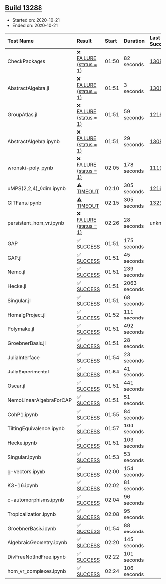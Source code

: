 ## [Build 13288](https://oscarci.mathematik.uni-kl.de/job/oscar/13288/)

* Started on: 2020-10-21
* Ended on: 2020-10-21

| Test Name    | Result | Start | Duration | Last Success | First Failure |
|:-------------|:-------|:------|:---------|:-------------|:--------------|
| CheckPackages | ❌ [FAILURE (status = 1)](https://oscarci.mathematik.uni-kl.de/job/oscar/13288/artifact/logs/build-13288/CheckPackages.log) | 01:50 | 82 seconds | [13085](https://oscarci.mathematik.uni-kl.de/job/oscar/13085/) | [13086](https://oscarci.mathematik.uni-kl.de/job/oscar/13086/) |
| AbstractAlgebra.jl | ❌ [FAILURE (status = 1)](https://oscarci.mathematik.uni-kl.de/job/oscar/13288/artifact/logs/build-13288/AbstractAlgebra.jl.log) | 01:51 | 3 seconds | [13085](https://oscarci.mathematik.uni-kl.de/job/oscar/13085/) | [13086](https://oscarci.mathematik.uni-kl.de/job/oscar/13086/) |
| GroupAtlas.jl | ❌ [FAILURE (status = 1)](https://oscarci.mathematik.uni-kl.de/job/oscar/13288/artifact/logs/build-13288/GroupAtlas.jl.log) | 01:51 | 59 seconds | [12167](https://oscarci.mathematik.uni-kl.de/job/oscar/12167/) | [12168](https://oscarci.mathematik.uni-kl.de/job/oscar/12168/) |
| AbstractAlgebra.ipynb | ❌ [FAILURE (status = 1)](https://oscarci.mathematik.uni-kl.de/job/oscar/13288/artifact/logs/build-13288/AbstractAlgebra.ipynb.log) | 01:51 | 29 seconds | [13085](https://oscarci.mathematik.uni-kl.de/job/oscar/13085/) | [13086](https://oscarci.mathematik.uni-kl.de/job/oscar/13086/) |
| wronski-poly.ipynb | ❌ [FAILURE (status = 1)](https://oscarci.mathematik.uni-kl.de/job/oscar/13288/artifact/logs/build-13288/wronski-poly.ipynb.log) | 02:05 | 178 seconds | [11192](https://oscarci.mathematik.uni-kl.de/job/oscar/11192/) | [11193](https://oscarci.mathematik.uni-kl.de/job/oscar/11193/) |
| uMPS(2,2,4)_0dim.ipynb | ⚠ [TIMEOUT](https://oscarci.mathematik.uni-kl.de/job/oscar/13288/artifact/logs/build-13288/uMPS-2-2-4-_0dim.ipynb.log) | 02:10 | 305 seconds | [12167](https://oscarci.mathematik.uni-kl.de/job/oscar/12167/) | [12168](https://oscarci.mathematik.uni-kl.de/job/oscar/12168/) |
| GITFans.ipynb | ⚠ [TIMEOUT](https://oscarci.mathematik.uni-kl.de/job/oscar/13288/artifact/logs/build-13288/GITFans.ipynb.log) | 02:15 | 305 seconds | [13234](https://oscarci.mathematik.uni-kl.de/job/oscar/13234/) | [13235](https://oscarci.mathematik.uni-kl.de/job/oscar/13235/) |
| persistent_hom_vr.ipynb | ❌ [FAILURE (status = 1)](https://oscarci.mathematik.uni-kl.de/job/oscar/13288/artifact/logs/build-13288/persistent_hom_vr.ipynb.log) | 02:26 | 28 seconds | unknown | unknown |
| GAP | ✅ [SUCCESS](https://oscarci.mathematik.uni-kl.de/job/oscar/13288/artifact/logs/build-13288/GAP.log) | 01:51 | 175 seconds |  |  |
| GAP.jl | ✅ [SUCCESS](https://oscarci.mathematik.uni-kl.de/job/oscar/13288/artifact/logs/build-13288/GAP.jl.log) | 01:51 | 45 seconds |  |  |
| Nemo.jl | ✅ [SUCCESS](https://oscarci.mathematik.uni-kl.de/job/oscar/13288/artifact/logs/build-13288/Nemo.jl.log) | 01:51 | 239 seconds |  |  |
| Hecke.jl | ✅ [SUCCESS](https://oscarci.mathematik.uni-kl.de/job/oscar/13288/artifact/logs/build-13288/Hecke.jl.log) | 01:51 | 2063 seconds |  |  |
| Singular.jl | ✅ [SUCCESS](https://oscarci.mathematik.uni-kl.de/job/oscar/13288/artifact/logs/build-13288/Singular.jl.log) | 01:51 | 68 seconds |  |  |
| HomalgProject.jl | ✅ [SUCCESS](https://oscarci.mathematik.uni-kl.de/job/oscar/13288/artifact/logs/build-13288/HomalgProject.jl.log) | 01:52 | 111 seconds |  |  |
| Polymake.jl | ✅ [SUCCESS](https://oscarci.mathematik.uni-kl.de/job/oscar/13288/artifact/logs/build-13288/Polymake.jl.log) | 01:51 | 492 seconds |  |  |
| GroebnerBasis.jl | ✅ [SUCCESS](https://oscarci.mathematik.uni-kl.de/job/oscar/13288/artifact/logs/build-13288/GroebnerBasis.jl.log) | 01:51 | 28 seconds |  |  |
| JuliaInterface | ✅ [SUCCESS](https://oscarci.mathematik.uni-kl.de/job/oscar/13288/artifact/logs/build-13288/JuliaInterface.log) | 01:54 | 23 seconds |  |  |
| JuliaExperimental | ✅ [SUCCESS](https://oscarci.mathematik.uni-kl.de/job/oscar/13288/artifact/logs/build-13288/JuliaExperimental.log) | 01:54 | 41 seconds |  |  |
| Oscar.jl | ✅ [SUCCESS](https://oscarci.mathematik.uni-kl.de/job/oscar/13288/artifact/logs/build-13288/Oscar.jl.log) | 01:51 | 441 seconds |  |  |
| NemoLinearAlgebraForCAP | ✅ [SUCCESS](https://oscarci.mathematik.uni-kl.de/job/oscar/13288/artifact/logs/build-13288/NemoLinearAlgebraForCAP.log) | 01:51 | 51 seconds |  |  |
| CohP1.ipynb | ✅ [SUCCESS](https://oscarci.mathematik.uni-kl.de/job/oscar/13288/artifact/logs/build-13288/CohP1.ipynb.log) | 01:55 | 84 seconds |  |  |
| TiltingEquivalence.ipynb | ✅ [SUCCESS](https://oscarci.mathematik.uni-kl.de/job/oscar/13288/artifact/logs/build-13288/TiltingEquivalence.ipynb.log) | 01:57 | 164 seconds |  |  |
| Hecke.ipynb | ✅ [SUCCESS](https://oscarci.mathematik.uni-kl.de/job/oscar/13288/artifact/logs/build-13288/Hecke.ipynb.log) | 01:51 | 103 seconds |  |  |
| Singular.ipynb | ✅ [SUCCESS](https://oscarci.mathematik.uni-kl.de/job/oscar/13288/artifact/logs/build-13288/Singular.ipynb.log) | 01:53 | 53 seconds |  |  |
| g-vectors.ipynb | ✅ [SUCCESS](https://oscarci.mathematik.uni-kl.de/job/oscar/13288/artifact/logs/build-13288/g-vectors.ipynb.log) | 02:00 | 154 seconds |  |  |
| K3-16.ipynb | ✅ [SUCCESS](https://oscarci.mathematik.uni-kl.de/job/oscar/13288/artifact/logs/build-13288/K3-16.ipynb.log) | 02:02 | 81 seconds |  |  |
| c-automorphisms.ipynb | ✅ [SUCCESS](https://oscarci.mathematik.uni-kl.de/job/oscar/13288/artifact/logs/build-13288/c-automorphisms.ipynb.log) | 02:04 | 96 seconds |  |  |
| Tropicalization.ipynb | ✅ [SUCCESS](https://oscarci.mathematik.uni-kl.de/job/oscar/13288/artifact/logs/build-13288/Tropicalization.ipynb.log) | 02:08 | 95 seconds |  |  |
| GroebnerBasis.ipynb | ✅ [SUCCESS](https://oscarci.mathematik.uni-kl.de/job/oscar/13288/artifact/logs/build-13288/GroebnerBasis.ipynb.log) | 01:54 | 88 seconds |  |  |
| AlgebraicGeometry.ipynb | ✅ [SUCCESS](https://oscarci.mathematik.uni-kl.de/job/oscar/13288/artifact/logs/build-13288/AlgebraicGeometry.ipynb.log) | 02:20 | 145 seconds |  |  |
| DivFreeNotIndFree.ipynb | ✅ [SUCCESS](https://oscarci.mathematik.uni-kl.de/job/oscar/13288/artifact/logs/build-13288/DivFreeNotIndFree.ipynb.log) | 02:22 | 101 seconds |  |  |
| hom_vr_complexes.ipynb | ✅ [SUCCESS](https://oscarci.mathematik.uni-kl.de/job/oscar/13288/artifact/logs/build-13288/hom_vr_complexes.ipynb.log) | 02:24 | 106 seconds |  |  |
